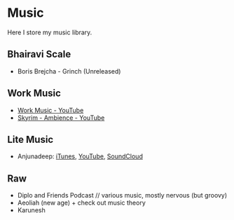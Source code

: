 # Music
Here I store my music library.

## Bhairavi Scale
* Boris Brejcha - Grinch (Unreleased)

## Work Music
* [Work Music - YouTube](https://www.youtube.com/playlist?list=PL4qBE1-4ZNC0Wam6r8MaZoUfZ8ektEVYe)
* [Skyrim - Ambience - YouTube](https://www.youtube.com/playlist?list=PLdSUTU0oamrwC0PY7uUc0EJMKlWCiku43)

## Lite Music
* Anjunadeep: [iTunes](https://itunes.apple.com/ru/podcast/the-anjunadeep-edition/id879507964?l=en&mt=2), [YouTube](https://www.youtube.com/channel/UCbDgBFAketcO26wz-pR6OKA), [SoundCloud](https://soundcloud.com/anjunadeep)

## Raw
* Diplo and Friends Podcast // various music, mostly nervous (but groovy)
* Aeoliah (new age) + check out music theory
* Karunesh
